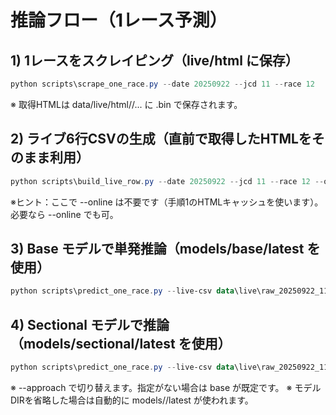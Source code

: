# 推論フロー（1レース予測）

## 1) 1レースをスクレイピング（live/html に保存）
```powershell
python scripts\scrape_one_race.py --date 20250922 --jcd 11 --race 12
```
※ 取得HTMLは data/live/html/<kind>/... に .bin で保存されます。
## 2) ライブ6行CSVの生成（直前で取得したHTMLをそのまま利用）
```powershell
python scripts\build_live_row.py --date 20250922 --jcd 11 --race 12 --out data\live\raw_20250922_11_12.csv
```
※ヒント：ここで --online は不要です（手順1のHTMLキャッシュを使います）。必要なら --online でも可。
## 3) Base モデルで単発推論（models/base/latest を使用）
```powershell
python scripts\predict_one_race.py --live-csv data\live\raw_20250922_11_12.csv --approach base --model-dir models\base\latest
```
## 4) Sectional モデルで推論（models/sectional/latest を使用）
```powershell
python scripts\predict_one_race.py --live-csv data\live\raw_20250922_11_12.csv --approach sectional --model-dir models\sectional\latest
```
※ --approach で切り替えます。指定がない場合は base が既定です。
※ モデルDIRを省略した場合は自動的に models/<approach>/latest が使われます。
